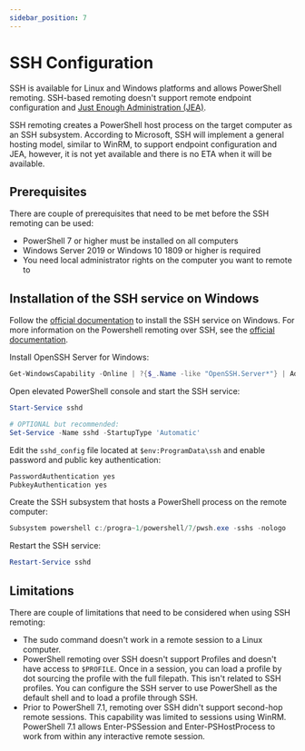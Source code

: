 ```yaml
---
sidebar_position: 7
---
```


# SSH Configuration

SSH is available for Linux and Windows platforms and allows PowerShell remoting.
SSH-based remoting doesn't support remote endpoint configuration and [Just Enough Administration (JEA)](https://learn.microsoft.com/en-us/powershell/scripting/learn/remoting/jea/overview).

SSH remoting creates a PowerShell host process on the target computer as an SSH subsystem. According to Microsoft, SSH will implement a general hosting model, similar to WinRM, to support endpoint configuration and JEA, however, it is not yet available and there is no ETA when it will be available.

## Prerequisites

There are couple of prerequisites that need to be met before the SSH remoting can be used:
- PowerShell 7 or higher must be installed on all computers
- Windows Server 2019 or Windows 10 1809 or higher is required
- You need local administrator rights on the computer you want to remote to

## Installation of the SSH service on Windows

Follow the [official documentation](https://docs.microsoft.com/en-us/windows-server/administration/openssh/openssh_install_firstuse) to install the SSH service on Windows. For more information on the Powershell remoting over SSH, see the [official documentation](https://docs.microsoft.com/en-us/powershell/scripting/learn/remoting/ssh-remoting-in-powershell).

Install OpenSSH Server for Windows:
```powershell
Get-WindowsCapability -Online | ?{$_.Name -like "OpenSSH.Server*"} | Add-WindowsCapability -Online
```

Open elevated PowerShell console and start the SSH service:
```powershell
Start-Service sshd

# OPTIONAL but recommended:
Set-Service -Name sshd -StartupType 'Automatic'
```

Edit the `sshd_config` file located at `$env:ProgramData\ssh` and enable password and public key authentication:
```powershell
PasswordAuthentication yes
PubkeyAuthentication yes
```

Create the SSH subsystem that hosts a PowerShell process on the remote computer:
```powershell
Subsystem powershell c:/progra~1/powershell/7/pwsh.exe -sshs -nologo
```

Restart the SSH service:
```powershell
Restart-Service sshd
```

## Limitations

There are couple of limitations that need to be considered when using SSH remoting:

- The sudo command doesn't work in a remote session to a Linux computer.
- PowerShell remoting over SSH doesn't support Profiles and doesn't have access to `$PROFILE`. Once in a session, you can load a profile by dot sourcing the profile with the full filepath. This isn't related to SSH profiles. You can configure the SSH server to use PowerShell as the default shell and to load a profile through SSH.
- Prior to PowerShell 7.1, remoting over SSH didn't support second-hop remote sessions. This capability was limited to sessions using WinRM. PowerShell 7.1 allows Enter-PSSession and Enter-PSHostProcess to work from within any interactive remote session.
